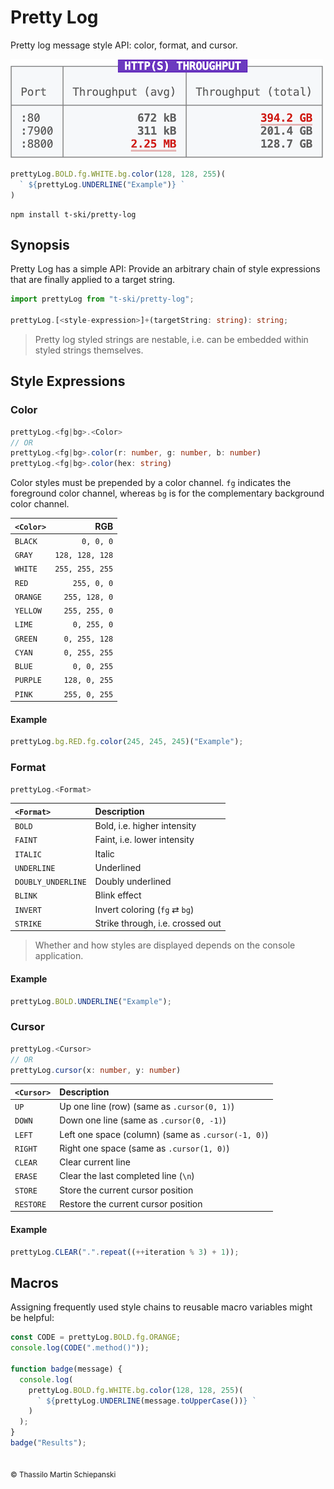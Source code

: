 # Pretty Log

Pretty log message style API: color, format, and cursor.

![Example pretty log](./example.png)

``` js
prettyLog.BOLD.fg.WHITE.bg.color(128, 128, 255)(
  ` ${prettyLog.UNDERLINE("Example")} `
)
```

``` cli
npm install t-ski/pretty-log
```

## Synopsis

Pretty Log has a simple API: Provide an arbitrary chain of style expressions that are finally applied to a target string.

``` ts
import prettyLog from "t-ski/pretty-log";

prettyLog.[<style-expression>]+(targetString: string): string;
```

> Pretty log styled strings are nestable, i.e. can be embedded within styled strings themselves.

## Style Expressions

### Color

``` ts
prettyLog.<fg|bg>.<Color>
// OR
prettyLog.<fg|bg>.color(r: number, g: number, b: number)
prettyLog.<fg|bg>.color(hex: string)
```

Color styles must be prepended by a color channel. `fg` indicates the foreground color channel, whereas `bg` is for the complementary background color channel.

| `<Color>` | RGB |
| :- | -: |
| `BLACK` | `0, 0, 0` |
| `GRAY` | `128, 128, 128` |
| `WHITE` | `255, 255, 255` |
| `RED` | `255, 0, 0` |
| `ORANGE` | `255, 128, 0` |
| `YELLOW` | `255, 255, 0` |
| `LIME` | `0, 255, 0` |
| `GREEN` | `0, 255, 128` |
| `CYAN` | `0, 255, 255` |
| `BLUE` | `0, 0, 255` |
| `PURPLE` | `128, 0, 255` |
| `PINK` | `255, 0, 255` |

#### Example

``` js
prettyLog.bg.RED.fg.color(245, 245, 245)("Example");
```

### Format

``` ts
prettyLog.<Format>
```

| `<Format>` | Description |
| :- | :- |
| `BOLD` | Bold, i.e. higher intensity |
| `FAINT` | Faint, i.e. lower intensity |
| `ITALIC` | Italic |
| `UNDERLINE` | Underlined |
| `DOUBLY_UNDERLINE` | Doubly underlined |
| `BLINK` | Blink effect |
| `INVERT` | Invert coloring (`fg` ⇄ `bg`) |
| `STRIKE` | Strike through, i.e. crossed out |

> Whether and how styles are displayed depends on the console application.

#### Example

``` js
prettyLog.BOLD.UNDERLINE("Example");
```

### Cursor

``` ts
prettyLog.<Cursor>
// OR
prettyLog.cursor(x: number, y: number)
```

| `<Cursor>` | Description |
| :- | :- |
| `UP` | Up one line (row) (same as `.cursor(0, 1)`) |
| `DOWN` | Down one line (same as `.cursor(0, -1)`) |
| `LEFT` | Left one space (column) (same as `.cursor(-1, 0)`) |
| `RIGHT` | Right one space (same as `.cursor(1, 0)`) |
| `CLEAR` | Clear current line |
| `ERASE` | Clear the last completed line (`\n`) |
| `STORE` | Store the current cursor position |
| `RESTORE` | Restore the current cursor position |

#### Example

``` js
prettyLog.CLEAR(".".repeat((++iteration % 3) + 1));
```

## Macros

Assigning frequently used style chains to reusable macro variables might be helpful:

``` js
const CODE = prettyLog.BOLD.fg.ORANGE;
console.log(CODE(".method()"));

function badge(message) {
  console.log(
    prettyLog.BOLD.fg.WHITE.bg.color(128, 128, 255)(
      ` ${prettyLog.UNDERLINE(message.toUpperCase())} `
    )
  );
}
badge("Results");
```

##

<sub>&copy; Thassilo Martin Schiepanski</sub>